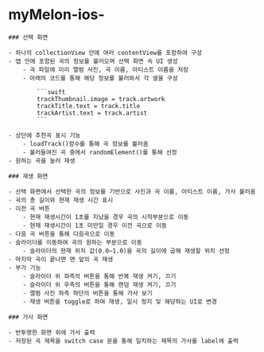 # myMelon-ios-


```
### 선택 화면

- 하나의 collectionView 안에 여러 contentView를 포함하여 구성
- 앱 안에 포함된 곡의 정보를 불러오며 선택 화면 속 UI 생성
    - 곡 파일에 미리 앨범 사진, 곡 이름, 아티스트 이름을 저장
    - 아래의 코드를 통해 해당 정보를 불러와서 각 셀을 구성
        
        ```swift
        trackThumbnail.image = track.artwork
        trackTitle.text = track.title
        trackArtist.text = track.artist
        ```
        
- 상단에 추천곡 표시 기능
    - loadTrack()함수를 통해 곡 정보를 불러옴
    - 불러들여진 곡 중에서 randomElement()를 통해 선정
- 원하는 곡을 눌러 재생

### 재생 화면

- 선택 화면에서 선택한 곡의 정보를 기반으로 사진과 곡 이름, 아티스트 이름, 가사 불러옴
- 곡의 총 길이와 현재 재생 시간 표시
- 이전 곡 버튼
    - 현재 재생시간이 1초를 지났을 경우 곡의 시작부분으로 이동
    - 현재 재생시간이 1초 미만일 경우 이전 곡으로 이동
- 다음 곡 버튼을 통해 다음곡으로 이동
- 슬라이더를 이동하여 곡의 원하는 부분으로 이동
    - 슬라이더의 현재 위치 값(0.0~1.0)을 곡의 길이에 곱해 재생할 위치 선정
- 마지막 곡이 끝나면 맨 앞의 곡 재생
- 부가 기능
    - 슬라이더 위 좌측의 버튼을 통해 반복 재생 켜기, 끄기
    - 슬라이더 위 우측의 버튼을 통해 랜덤 재생 켜기, 끄기
    - 앨범 사진 좌측 하단의 버튼을 통해 가사 보기
    - 재생 버튼을 toggle로 하여 재생, 일시 정지 및 해당하는 UI로 변경

### 가사 화면

- 반투명한 화면 위에 가사 출력
- 저장된 곡 제목을 switch case 문을 통해 일치하는 제목의 가사를 label에 출력
```
